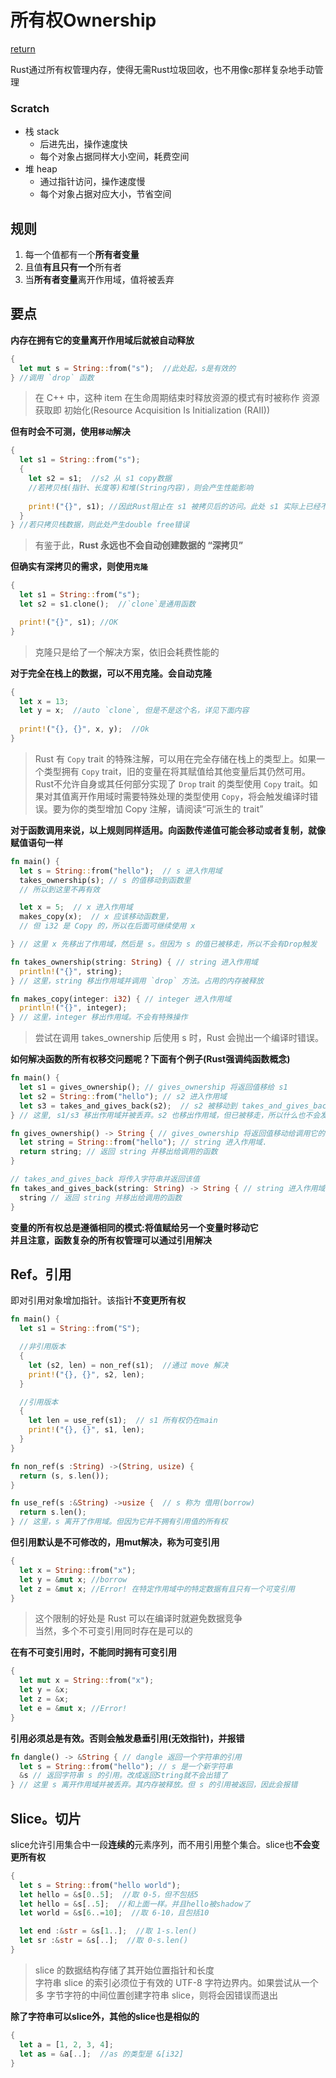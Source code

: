 # 所有权Ownership
[return](../README.md)

Rust通过所有权管理内存，使得无需Rust垃圾回收，也不用像c那样复杂地手动管理

### Scratch
- 栈 stack
    + 后进先出，操作速度快
    + 每个对象占据同样大小空间，耗费空间
- 堆 heap
    + 通过指针访问，操作速度慢
    + 每个对象占据对应大小，节省空间


## 规则
1. 每一个值都有一个**所有者变量**
2. 且值**有且只有一个**所有者
3. 当**所有者变量**离开作用域，值将被丢弃

## 要点
**内存在拥有它的变量离开作用域后就被自动释放**
```rs
{
  let mut s = String::from("s");  //此处起，s是有效的
} //调用 `drop` 函数
```
>在 C++ 中，这种 item 在生命周期结束时释放资源的模式有时被称作 资源获取即 初始化(Resource Acquisition Is Initialization (RAII))

**但有时会不可测，使用`移动`解决**
```rs
{
  let s1 = String::from("s");
  {
    let s2 = s1;  //s2 从 s1 copy数据
    //若拷贝栈(指针、长度等)和堆(String内容)，则会产生性能影响
    
    print!("{}", s1); //因此Rust阻止在 s1 被拷贝后的访问。此处 s1 实际上已经不存在
  }
} //若只拷贝栈数据，则此处产生double free错误
```
> 有鉴于此，**Rust 永远也不会自动创建数据的 “深拷贝”**

**但确实有深拷贝的需求，则使用`克隆`**
```rs
{
  let s1 = String::from("s");
  let s2 = s1.clone();  //`clone`是通用函数

  print!("{}", s1); //OK
}
```
> 克隆只是给了一个解决方案，依旧会耗费性能的

**对于完全在栈上的数据，可以不用克隆。会自动克隆**
```rs
{
  let x = 13;
  let y = x;  //auto `clone`, 但是不是这个名，详见下面内容
  
  print!("{}, {}", x, y);  //Ok
}
```
> Rust 有 `Copy` trait 的特殊注解，可以用在完全存储在栈上的类型上。如果一个类型拥有 `Copy` trait，旧的变量在将其赋值给其他变量后其仍然可用。Rust不允许自身或其任何部分实现了 `Drop` trait 的类型使用 `Copy` trait。如果对其值离开作用域时需要特殊处理的类型使用 `Copy`，将会触发编译时错误。要为你的类型增加 Copy 注解，请阅读“可派生的 trait”

**对于函数调用来说，以上规则同样适用。向函数传递值可能会移动或者复制，就像赋值语句一样**
```rs
fn main() {
  let s = String::from("hello");  // s 进入作用域
  takes_ownership(s); // s 的值移动到函数里
  // 所以到这里不再有效

  let x = 5;  // x 进入作用域
  makes_copy(x);  // x 应该移动函数里，
  // 但 i32 是 Copy 的，所以在后面可继续使用 x

} // 这里 x 先移出了作用域，然后是 s。但因为 s 的值已被移走，所以不会有Drop触发

fn takes_ownership(string: String) { // string 进入作用域
  println!("{}", string);
} // 这里，string 移出作用域并调用 `drop` 方法。占用的内存被释放

fn makes_copy(integer: i32) { // integer 进入作用域 
  println!("{}", integer);
} // 这里，integer 移出作用域。不会有特殊操作
```
> 尝试在调用 takes_ownership 后使用 s 时，Rust 会抛出一个编译时错误。

**如何解决函数的所有权移交问题呢？下面有个例子(Rust强调纯函数概念)**
```rs
fn main() {
  let s1 = gives_ownership(); // gives_ownership 将返回值移给 s1
  let s2 = String::from("hello"); // s2 进入作用域
  let s3 = takes_and_gives_back(s2);  // s2 被移动到 takes_and_gives_back 中, 它也将返回值移给 s3
} // 这里, s1/s3 移出作用域并被丢弃。s2 也移出作用域，但已被移走，所以什么也不会发生

fn gives_ownership() -> String { // gives_ownership 将返回值移动给调用它的函数
  let string = String::from("hello"); // string 进入作用域.
  return string; // 返回 string 并移出给调用的函数
}

// takes_and_gives_back 将传入字符串并返回该值
fn takes_and_gives_back(string: String) -> String { // string 进入作用域
  string // 返回 string 并移出给调用的函数 
}
```

**变量的所有权总是遵循相同的模式:将值赋给另一个变量时移动它**<br>
**并且注意，函数复杂的所有权管理可以通过引用解决**

## Ref。引用
即对引用对象增加指针。该指针**不变更所有权**
```rs
fn main() {
  let s1 = String::from("S");

  //非引用版本
  {
    let (s2, len) = non_ref(s1);  //通过 move 解决
    print!("{}, {}", s2, len);
  }

  //引用版本
  {
    let len = use_ref(s1);  // s1 所有权仍在main
    print!("{}, {}", s1, len);
  }
}

fn non_ref(s :String) ->(String, usize) {
  return (s, s.len());
}

fn use_ref(s :&String) ->usize {  // s 称为 借用(borrow)
  return s.len();
} // 这里，s 离开了作用域。但因为它并不拥有引用值的所有权
```

**但引用默认是不可修改的，用mut解决，称为可变引用**
```rs
{
  let x = String::from("x");
  let y = &mut x; //borrow
  let z = &mut x; //Error! 在特定作用域中的特定数据有且只有一个可变引用
}
```
> 这个限制的好处是 Rust 可以在编译时就避免数据竞争<br>
> 当然，多个不可变引用同时存在是可以的

**在有不可变引用时，不能同时拥有可变引用**
```rs
{
  let mut x = String::from("x");
  let y = &x;
  let z = &x;
  let e = &mut x; //Error! 
}
```

**引用必须总是有效。否则会触发悬垂引用(无效指针)，并报错**
```rs
fn dangle() -> &String { // dangle 返回一个字符串的引用
  let s = String::from("hello"); // s 是一个新字符串
  &s // 返回字符串 s 的引用。改成返回String就不会出错了
} // 这里 s 离开作用域并被丢弃。其内存被释放。但 s 的引用被返回，因此会报错
```

## Slice。切片
slice允许引用集合中一段**连续的**元素序列，而不用引用整个集合。slice也**不会变更所有权**
```rs
{
  let s = String::from("hello world");
  let hello = &s[0..5];  //取 0-5，但不包括5
  let hello = &s[..5];  //和上面一样。并且hello被shadow了
  let world = &s[6..=10];  //取 6-10，且包括10

  let end :&str = &s[1..];  //取 1-s.len()
  let sr :&str = &s[..];  //取 0-s.len()
}
```
> slice 的数据结构存储了其开始位置指针和长度<br>
> 字符串 slice 的索引必须位于有效的 UTF-8 字符边界内。如果尝试从一个多 字节字符的中间位置创建字符串 slice，则将会因错误而退出

**除了字符串可以slice外，其他的slice也是相似的**
```rs
{
  let a = [1, 2, 3, 4];
  let as = &a[..];  //as 的类型是 &[i32]
}
```
